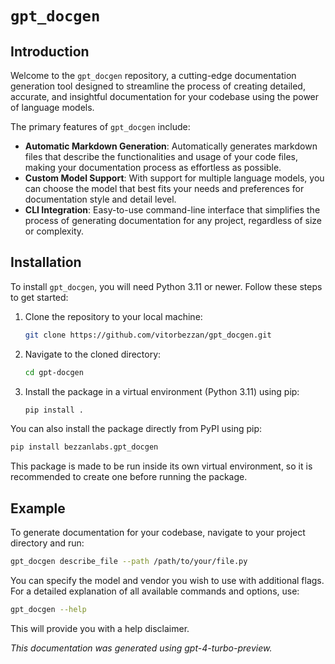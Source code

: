 # `gpt_docgen`

## Introduction

Welcome to the `gpt_docgen` repository, a cutting-edge documentation generation tool designed to streamline the process of creating detailed, accurate, and insightful documentation for your codebase using the power of language models.

The primary features of `gpt_docgen` include:

- **Automatic Markdown Generation**: Automatically generates markdown files that describe the functionalities and usage of your code files, making your documentation process as effortless as possible.
- **Custom Model Support**: With support for multiple language models, you can choose the model that best fits your needs and preferences for documentation style and detail level.
- **CLI Integration**: Easy-to-use command-line interface that simplifies the process of generating documentation for any project, regardless of size or complexity.

## Installation

To install `gpt_docgen`, you will need Python 3.11 or newer. Follow these steps to get started:

1. Clone the repository to your local machine:
   ```bash
   git clone https://github.com/vitorbezzan/gpt_docgen.git
   ```
2. Navigate to the cloned directory:
   ```bash
   cd gpt-docgen
   ```
3. Install the package in a virtual environment (Python 3.11) using pip:
   ```bash
   pip install .
   ```

You can also install the package directly from PyPI using pip:

```bash
pip install bezzanlabs.gpt_docgen
```

This package is made to be run inside its own virtual environment, so it is recommended to create one before running the package.

## Example

To generate documentation for your codebase, navigate to your project directory and run:

```bash
gpt_docgen describe_file --path /path/to/your/file.py
```

You can specify the model and vendor you wish to use with additional flags. For a detailed explanation of all available commands and options, use:

```bash
gpt_docgen --help
```

This will provide you with a help disclaimer.



*This documentation was generated using gpt-4-turbo-preview.*
